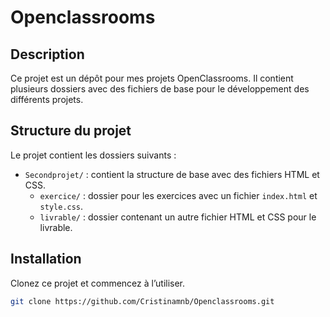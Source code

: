 # Openclassrooms

## Description

Ce projet est un dépôt pour mes projets OpenClassrooms. Il contient plusieurs dossiers avec des fichiers de base pour le développement des différents projets.

## Structure du projet

Le projet contient les dossiers suivants :
- `Secondprojet/` : contient la structure de base avec des fichiers HTML et CSS.
    - `exercice/` : dossier pour les exercices avec un fichier `index.html` et `style.css`.
    - `livrable/` : dossier contenant un autre fichier HTML et CSS pour le livrable.

## Installation

Clonez ce projet et commencez à l’utiliser.

```bash
git clone https://github.com/Cristinamnb/Openclassrooms.git
